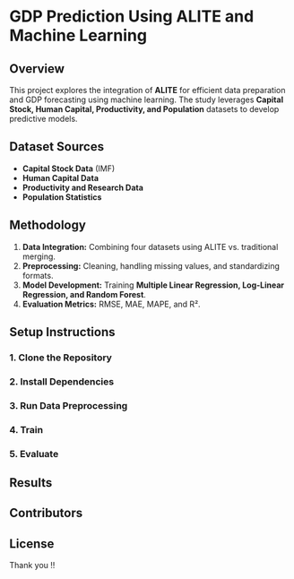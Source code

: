 # GDP Prediction Using ALITE and Machine Learning

## Overview
This project explores the integration of **ALITE** for efficient data preparation and GDP forecasting using machine learning. The study leverages **Capital Stock, Human Capital, Productivity, and Population** datasets to develop predictive models.

## Dataset Sources
- **Capital Stock Data** (IMF)
- **Human Capital Data**
- **Productivity and Research Data**
- **Population Statistics**

## Methodology
1. **Data Integration:** Combining four datasets using ALITE vs. traditional merging.
2. **Preprocessing:** Cleaning, handling missing values, and standardizing formats.
3. **Model Development:** Training **Multiple Linear Regression, Log-Linear Regression, and Random Forest**.
4. **Evaluation Metrics:** RMSE, MAE, MAPE, and R².

## Setup Instructions
### 1. Clone the Repository

### 2. Install Dependencies

### 3. Run Data Preprocessing

### 4. Train

### 5. Evaluate

## Results

## Contributors

## License

Thank you !!